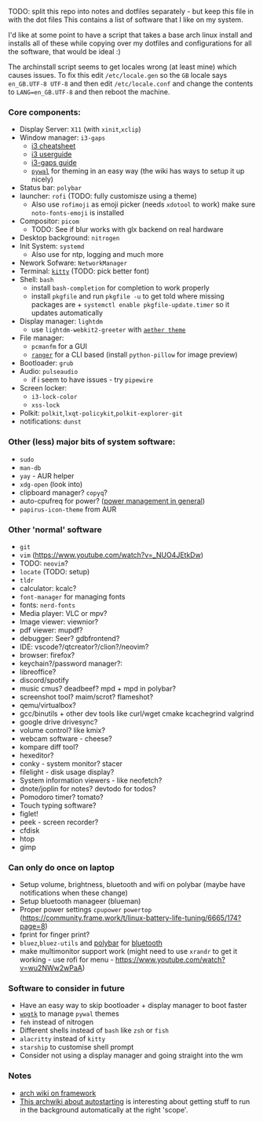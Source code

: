 TODO: split this repo into notes and dotfiles separately - but keep this file in with the dot files
This contains a list of software that I like on my system.

I'd like at some point to have a script that takes a base arch linux install and installs all of these while copying over my dotfiles and configurations for all the software, that would be ideal :)

The archinstall script seems to get locales wrong (at least mine) which causes issues. To fix this edit `/etc/locale.gen` so the `GB` locale says `en_GB.UTF-8 UTF-8` and then edit `/etc/locale.conf` and change the contents to `LANG=en_GB.UTF-8` and then reboot the machine.

### Core components:

* Display Server: `X11` (with `xinit`,`xclip`)
* Window manager: `i3-gaps`
  * [i3 cheatsheet](https://i3wm.org/docs/refcard.html)
  * [i3 userguide](https://i3wm.org/docs/userguide.html)
  * [i3-gaps guide](https://github.com/Airblader/i3)
  * [`pywal`](https://github.com/dylanaraps/pywal/wiki) for theming in an easy way (the wiki has ways to setup it up nicely)
* Status bar: `polybar`
* launcher: `rofi` (TODO: fully customisze using a theme)
  * Also use `rofimoji` as emoji picker (needs `xdotool` to work) make sure `noto-fonts-emoji` is installed
* Compositor: `picom`
  * TODO: See if blur works with glx backend on real hardware
* Desktop background: `nitrogen`
* Init System: `systemd`
  * Also use for ntp, logging and much more
* Nework Sofware: `NetworkManager`
* Terminal: [`kitty`](https://sw.kovidgoyal.net/kitty/overview/) (TODO: pick better font)
* Shell: `bash`
  * install `bash-completion` for completion to work properly
  * install `pkgfile` and run `pkgfile -u` to get told where missing packages are + `systemctl enable pkgfile-update.timer` so it updates automatically
* Display manager: `lightdm`
  * use `lightdm-webkit2-greeter` with [`aether theme`](https://github.com/NoiSek/Aether)
* File manager:
  * `pcmanfm` for a GUI
  * [`ranger`](https://github.com/ranger/ranger/wiki/Official-user-guide) for a CLI based (install `python-pillow` for image preview)
* Bootloader: `grub`
* Audio: `pulseaudio`
  * if i seem to have issues - try `pipewire` 
* Screen locker:
  * `i3-lock-color`
  * `xss-lock`
* Polkit: `polkit`,`lxqt-policykit`,`polkit-explorer-git`
* notifications: `dunst`


### Other (less) major bits of system software:

* `sudo`
* `man-db`
* `yay` - AUR helper
* `xdg-open` (look into)
* clipboard manager? `copyq`?
* auto-cpufreq for power? ([power management in general](https://wiki.archlinux.org/title/Power_management))
* `papirus-icon-theme` from AUR

### Other 'normal' software

* `git`
* `vim` (https://www.youtube.com/watch?v=_NUO4JEtkDw)
* TODO: `neovim`?
* `locate` (TODO: setup)
* `tldr`
* calculator: kcalc?
* `font-manager` for managing fonts
* fonts: `nerd-fonts`
* Media player: VLC or mpv?
* Image viewer: viewnior?
* pdf viewer: mupdf?
* debugger: Seer? gdbfrontend?
* IDE: vscode?/qtcreator?/clion?/neovim?
* browser: firefox?
* keychain?/password manager?:
* libreoffice?
* discord/spotify
* music cmus? deadbeef? mpd + mpd in polybar?
* screenshot tool? maim/scrot? flameshot?
* qemu/virtualbox?
* gcc/binutils + other dev tools like curl/wget cmake kcachegrind valgrind
* google drive drivesync?
* volume control? like kmix?
* webcam software - cheese?
* kompare diff tool?
* hexeditor?
* conky - system monitor? stacer
* filelight - disk usage display?
* System information viewers - like neofetch?
* dnote/joplin for notes? devtodo for todos?
* Pomodoro timer? tomato?
* Touch typing software?
* figlet!
* peek - screen recorder?
* cfdisk
* htop
* gimp

### Can only do once on laptop

* Setup volume, brightness, bluetooth and wifi on polybar (maybe have notifications when these change)
* Setup bluetooth manageer (blueman)
* Proper power settings `cpupower` `powertop` (https://community.frame.work/t/linux-battery-life-tuning/6665/174?page=8)
* fprint for finger print?
* `bluez`,`bluez-utils` and [polybar](https://github.com/msaitz/polybar-bluetooth) for [bluetooth](https://wiki.archlinux.org/title/bluetooth)
* make multimonitor support work (might need to use `xrandr` to get it working - use rofi for menu - https://www.youtube.com/watch?v=wu2NWw2wPaA)

### Software to consider in future

* Have an easy way to skip bootloader + display manager to boot faster
* [`wpgtk`](https://github.com/deviantfero/wpgtk/wiki/Installation) to manage `pywal` themes
* `feh` instead of nitrogen
* Different shells instead of `bash` like `zsh` or `fish`
* `alacritty` instead of `kitty`
* `starship` to customise shell prompt
* Consider not using a display manager and going straight into the wm

### Notes

* [arch wiki on framework](https://wiki.archlinux.org/title/Framework_Laptop)
* [This archwiki about autostarting](https://wiki.archlinux.org/title/Autostarting) is interesting about getting stuff to run in the background automatically at the right 'scope'.
